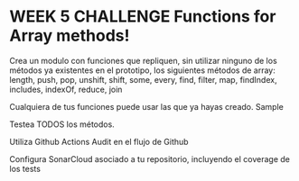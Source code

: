 # WEEK 5 CHALLENGE Functions for Array methods!

Crea un modulo con funciones que repliquen, sin utilizar ninguno de los métodos ya existentes en el prototipo, los siguientes métodos de array: length, push, pop, unshift, shift, some, every, find, filter, map, findIndex, includes, indexOf, reduce, join

Cualquiera de tus funciones puede usar las que ya hayas creado. ​ Sample

Testea TODOS los métodos.

Utiliza Github Actions Audit en el flujo de Github

Configura SonarCloud asociado a tu repositorio, incluyendo el coverage de los tests
